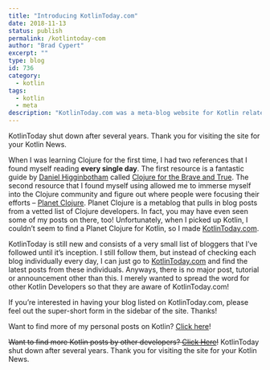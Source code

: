 ```yaml
---
title: "Introducing KotlinToday.com"
date: 2018-11-13
status: publish
permalink: /kotlintoday-com
author: "Brad Cypert"
excerpt: ""
type: blog
id: 736
category:
  - kotlin
tags:
  - kotlin
  - meta
description: "KotlinToday.com was a meta-blog website for Kotlin related news. It featuref posts from notable Kotlin developers in the industry and helped you learn Kotlin!"
---
```


KotlinToday shut down after several years. Thank you for visiting the site for your Kotlin News.

When I was learning Clojure for the first time, I had two references that I found myself reading **every single day**. The first resource is a fantastic guide by [Daniel Higginbotham](http://www.flyingmachinestudios.com/) called [Clojure for the Brave and True](https://www.braveclojure.com/). The second resource that I found myself using allowed me to immerse myself into the Clojure community and figure out where people were focusing their efforts – [Planet Clojure](http://planet.clojure.in/). Planet Clojure is a metablog that pulls in blog posts from a vetted list of Clojure developers. In fact, you may have even seen some of my posts on there, too! Unfortunately, when I picked up Kotlin, I couldn’t seem to find a Planet Clojure for Kotlin, so I made [KotlinToday.com](http://www.kotlintoday.com/).

KotlinToday is still new and consists of a very small list of bloggers that I’ve followed until it’s inception. I still follow them, but instead of checking each blog individually every day, I can just go to [KotlinToday.com](http://www.kotlintoday.com) and find the latest posts from these individuals. Anyways, there is no major post, tutorial or announcement other than this. I merely wanted to spread the word for other Kotlin Developers so that they are aware of KotlinToday.com!

If you’re interested in having your blog listed on KotlinToday.com, please feel out the super-short form in the sidebar of the site. Thanks!

Want to find more of my personal posts on Kotlin? [Click here](http://www.bradcypert.com/category/kotlin/)!

~~Want to find more Kotlin posts by other developers? [Click Here](http://www.kotlintoday.com)!~~ KotlinToday shut down after several years. Thank you for visiting the site for your Kotlin News.

